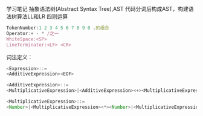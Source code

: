 学习笔记
抽象语法树(Abstract Syntax Tree),AST
代码分词后构成AST，构建语法树算法LL和LR
四则运算
```javascript
TokenNumber:1 2 3 4 5 6 7 8 9 0 .的组合
Operator:+ - * /之一
WhiteSpace:<SP>
LineTerminator:<LF> <CR>
```
词法定义：
```javascript
<Expression>::=
<AdditiveExpression><EOF>

<AdditiveExpression>::=
<MultiplicativeExpression>|<AdditiveExpression><+><MultiplicativeExpression>|<AdditiveExpression><-><MultiplicativeExpression>

<MultiplicativeExpression>::=
<Number>|<MultiplicativeExpression><*><Number>|<MultiplicativeExpression></><Number>
```

